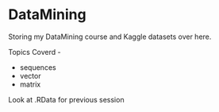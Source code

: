 # DataMining

Storing my DataMining course and Kaggle datasets over here.

Topics Coverd -

* sequences
* vector
* matrix

Look at .RData for previous session
